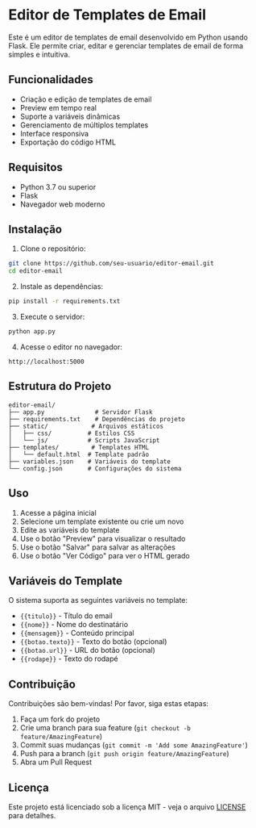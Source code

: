 # Editor de Templates de Email

Este é um editor de templates de email desenvolvido em Python usando Flask. Ele permite criar, editar e gerenciar templates de email de forma simples e intuitiva.

## Funcionalidades

- Criação e edição de templates de email
- Preview em tempo real
- Suporte a variáveis dinâmicas
- Gerenciamento de múltiplos templates
- Interface responsiva
- Exportação do código HTML

## Requisitos

- Python 3.7 ou superior
- Flask
- Navegador web moderno

## Instalação

1. Clone o repositório:
```bash
git clone https://github.com/seu-usuario/editor-email.git
cd editor-email
```

2. Instale as dependências:
```bash
pip install -r requirements.txt
```

3. Execute o servidor:
```bash
python app.py
```

4. Acesse o editor no navegador:
```
http://localhost:5000
```

## Estrutura do Projeto

```
editor-email/
├── app.py              # Servidor Flask
├── requirements.txt    # Dependências do projeto
├── static/            # Arquivos estáticos
│   ├── css/          # Estilos CSS
│   └── js/           # Scripts JavaScript
├── templates/         # Templates HTML
│   └── default.html  # Template padrão
├── variables.json    # Variáveis do template
└── config.json       # Configurações do sistema
```

## Uso

1. Acesse a página inicial
2. Selecione um template existente ou crie um novo
3. Edite as variáveis do template
4. Use o botão "Preview" para visualizar o resultado
5. Use o botão "Salvar" para salvar as alterações
6. Use o botão "Ver Código" para ver o HTML gerado

## Variáveis do Template

O sistema suporta as seguintes variáveis no template:

- `{{titulo}}` - Título do email
- `{{nome}}` - Nome do destinatário
- `{{mensagem}}` - Conteúdo principal
- `{{botao.texto}}` - Texto do botão (opcional)
- `{{botao.url}}` - URL do botão (opcional)
- `{{rodape}}` - Texto do rodapé

## Contribuição

Contribuições são bem-vindas! Por favor, siga estas etapas:

1. Faça um fork do projeto
2. Crie uma branch para sua feature (`git checkout -b feature/AmazingFeature`)
3. Commit suas mudanças (`git commit -m 'Add some AmazingFeature'`)
4. Push para a branch (`git push origin feature/AmazingFeature`)
5. Abra um Pull Request

## Licença

Este projeto está licenciado sob a licença MIT - veja o arquivo [LICENSE](LICENSE) para detalhes. 